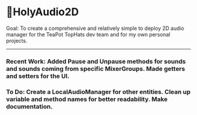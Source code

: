 # 🍑HolyAudio2D
Goal: To create a comprehensive and relatively simple to deploy 2D audio manager for the TeaPot TopHats dev team and for my own personal projects.

---
### Recent Work: Added Pause and Unpause methods for sounds and sounds coming from specific MixerGroups. Made getters and setters for the UI.
### To Do: Create a LocalAudioManager for other entities. Clean up variable and method names for better readability. Make documentation.
